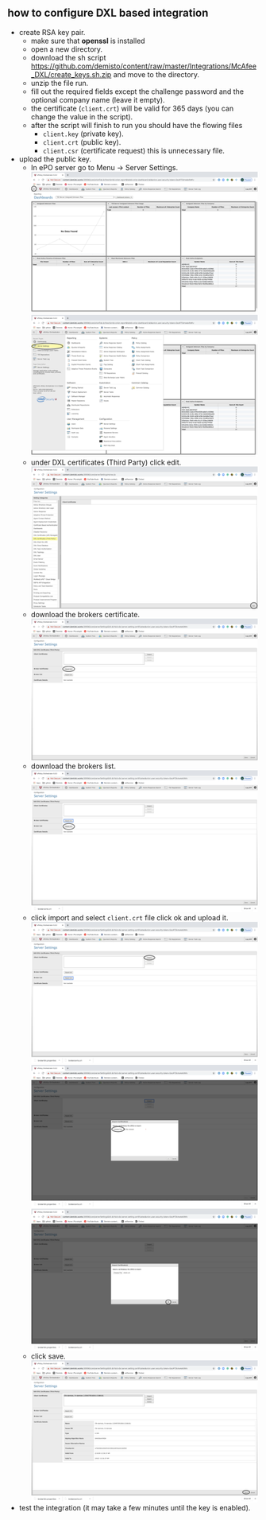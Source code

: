 ## how to configure DXL based integration
- create RSA key pair.
    - make sure that **openssl** is installed
    - open a new directory.
    - download the sh script https://github.com/demisto/content/raw/master/Integrations/McAfee_DXL/create_keys.sh.zip and move to the directory.
    - unzip the file run.
    - fill out the required fields except the challenge password and the optional company name (leave it empty).
    - the certificate (`client.crt`) will be valid for 365 days (you can change the value in the script).
    - after the script will finish to run you should have the flowing files
        - `client.key` (private key).
        - `client.crt` (public key).
        - `client.csr` (certificate request) this is unnecessary file.
- upload the public key.
    - In ePO server go to Menu -> Server Settings.
    ![go to menu](https://github.com/demisto/content/raw/dxl_exemple/Integrations/McAfee_DXL/create_keys/img/go_to_menu.png)
    ![go to server settings](https://github.com/demisto/content/raw/dxl_exemple/Integrations/McAfee_DXL/create_keys/img/go_to_serevr_settings.png)
    - under DXL certificates (Third Party) click edit.
    ![click edit](https://github.com/demisto/content/raw/dxl_exemple/Integrations/McAfee_DXL/create_keys/img/click_edit.png)
    - download the brokers certificate.
    ![export Broker certificates](https://github.com/demisto/content/raw/dxl_exemple/Integrations/McAfee_DXL/create_keys/img/export_Broker_certificates.png)
    - download the brokers list.
    ![export Broker list](https://github.com/demisto/content/raw/dxl_exemple/Integrations/McAfee_DXL/create_keys/img/export_Brocker_list.png)
    - click import and select `client.crt` file click ok and upload it.
    ![click import](https://github.com/demisto/content/raw/dxl_exemple/Integrations/McAfee_DXL/create_keys/img/click_import.png)
    ![select client.crt file](https://github.com/demisto/content/raw/dxl_exemple/Integrations/McAfee_DXL/create_keys/img/select_client.crt_file.png)
    ![click ok](https://github.com/demisto/content/raw/dxl_exemple/Integrations/McAfee_DXL/create_keys/img/click_ok.png)
    - click save.
    ![click save](https://github.com/demisto/content/raw/dxl_exemple/Integrations/McAfee_DXL/create_keys/img/click_save.png)
- test the integration (it may take a few minutes until the key is enabled).
